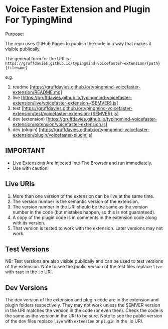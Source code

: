 # Voice Faster Extension and Plugin For TypingMind

Purpose:

The repo uses GitHub Pages to publish the code in a way that makes it visible publically.

The general form for the URI is : `https://gruffdavies.github.io/typingmind-voicefaster-extension/{path}{filename}`

e.g.

1. readme [https://gruffdavies.github.io/typingmind-voicefaster-extension/README.md]
2. live [https://gruffdavies.github.io/typingmind-voicefaster-extension/live/voicefaster-extension-{SEMVER}.js]
3. test [https://gruffdavies.github.io/typingmind-voicefaster-extension/test/voicefaster-extension-{SEMVER}.js]
4. dev (extension) [https://gruffdavies.github.io/typingmind-voicefaster-extension/extension/voicefaster-extension.js]
5. dev (plugin) [https://gruffdavies.github.io/typingmind-voicefaster-extension/plugin/voicefaster-plugin.js]


## IMPORTANT

- Live Extensions Are Injected Into The Browser and run immediately.
- Use with caution!

## Live URIs

1. More than one version of the extension can be live at the same time.
2. The version number is the semantic version of the extension.
3. The version number in the URI should be the same as the version number in the code (but mistakes happen, so this is not guaranteed).
4. A copy of the plugin code is in comments in the extension code along with its version.
5. That version is tested to work with the extension. Later versions may not work.

## Test Versions

NB: Test versions are also visible publically and can be used to test versions of the extension.
Note to see the public version of the test files replace `live` with `test` in the .io URI.

## Dev Versions

The dev version of the extension and plugin code are in the extension and plugin folders respectively.
They may not work unless the SEMVER version in the URI matches the version in the code (or even then).
Check the code is the same as the version in the URI to be sure.
Note to see the public version of the dev files replace `live` with `extension` or `plugin` in the .io URI.
